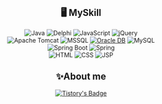 <div align=center>

<h2>🖥 MySkill </h2>

![Java](https://img.shields.io/badge/Java-ED8B00?style=for-the-badge&logo=openjdk&logoColor=white)
![Delphi](https://img.shields.io/badge/Delphi-EE1F35?style=for-the-badge&logo=delphi&logoColor=white)
![JavaScript](https://img.shields.io/badge/JavaScript-F7DF1E?style=for-the-badge&logo=JavaScript&logoColor=white)
![jQuery](https://img.shields.io/badge/jQuery-0769AD?style=for-the-badge&logo=jquery&logoColor=white)
<br>
![Apache Tomcat](https://img.shields.io/badge/Apache%20Tomcat-F8DC75?style=for-the-badge&logo=apache-tomcat&logoColor=black)
![MSSQL](https://img.shields.io/badge/MSSQL-CC2927?style=for-the-badge&logo=microsoft-sql-server&logoColor=white)
[![Oracle DB](https://img.shields.io/badge/Oracle-F80000?style=for-the-badge&logo=oracle&logoColor=white)](https://www.oracle.com/)
![MySQL](https://img.shields.io/badge/MySQL-4479A1?style=for-the-badge&logo=mysql&logoColor=white)
<br>
![Spring Boot](https://img.shields.io/badge/SpringBoot-6DB33F?style=for-the-badge&logo=springboot&logoColor=white)
![Spring](https://img.shields.io/badge/Spring-6DB33F?style=for-the-badge&logo=spring&logoColor=white)
<br>
![HTML](https://img.shields.io/badge/HTML5-E34F26?style=for-the-badge&logo=html5&logoColor=white)
![CSS](https://img.shields.io/badge/CSS3-1572B6?style=for-the-badge&logo=css3&logoColor=white)
![JSP](https://img.shields.io/badge/JSP-007396?style=for-the-badge&logo=java&logoColor=white)





<h2>✨About me </h2>

[![Tistory's Badge](https://github-readme-tistory-card.vercel.app/api/badge?name=재용의코딩공부&theme={insert_theme})](https://jaejae0813.tistory.com/)
<!--[![Notion](https://img.shields.io/badge/Notion-Jae_Yong_Choi-6eff559abdf04b82afc33d90008f7bc4?style=for-the-badge&logo=notion)](https://www.notion.so/Jae-Yong-Choi-6eff559abdf04b82afc33d90008f7bc4) -->

</div>






<!---
choiyongyong0813/choiyongyong0813 is a ✨ special ✨ repository because its `README.md` (this file) appears on your GitHub profile.
You can click the Preview link to take a look at your changes.
--->
